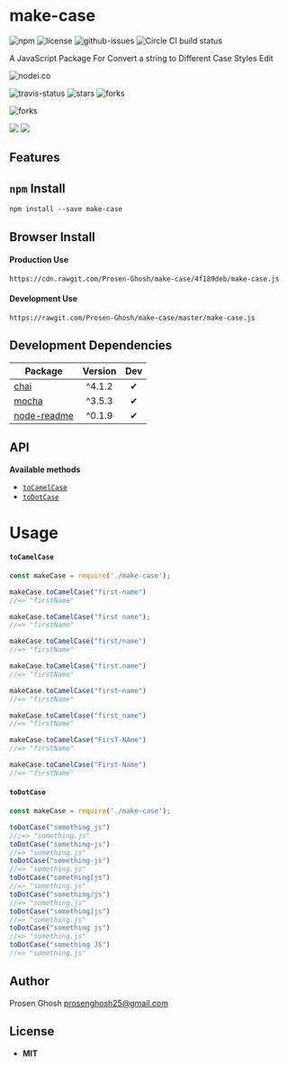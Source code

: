 # make-case

![npm](https://img.shields.io/npm/v/make-case.svg) ![license](https://img.shields.io/npm/l/make-case.svg) ![github-issues](https://img.shields.io/github/issues/Prosen-Ghosh/make-case.svg)  ![Circle CI build status](https://circleci.com/gh/Prosen-Ghosh/make-case.svg?style=svg)

A JavaScript Package For Convert a string to Different Case Styles Edit

![nodei.co](https://nodei.co/npm/make-case.png?downloads=true&downloadRank=true&stars=true)

![travis-status](https://img.shields.io/travis/Prosen-Ghosh/make-case.svg)
![stars](https://img.shields.io/github/stars/Prosen-Ghosh/make-case.svg)
![forks](https://img.shields.io/github/forks/Prosen-Ghosh/make-case.svg)

![forks](https://img.shields.io/github/forks/Prosen-Ghosh/make-case.svg)

![](https://david-dm.org/Prosen-Ghosh/make-case/status.svg)
![](https://david-dm.org/Prosen-Ghosh/make-case/dev-status.svg)

## Features


## `npm` Install

`npm install --save make-case`

## Browser Install

#### Production Use
`https://cdn.rawgit.com/Prosen-Ghosh/make-case/4f189deb/make-case.js`

#### Development Use

`https://rawgit.com/Prosen-Ghosh/make-case/master/make-case.js`

## Development Dependencies

Package | Version | Dev
--- |:---:|:---:
[chai](https://www.npmjs.com/package/chai) | ^4.1.2 | ✔
[mocha](https://www.npmjs.com/package/mocha) | ^3.5.3 | ✔
[node-readme](https://www.npmjs.com/package/node-readme) | ^0.1.9 | ✔

## API

**Available methods**
- [`toCamelCase`](https://www.npmjs.com/package/make-case#toCamelCase)
- [`toDotCase`](https://www.npmjs.com/package/make-case#toDotCase)


# Usage

#### `toCamelCase`

```javascript
const makeCase = require('./make-case');

makeCase.toCamelCase("first-name")
//=> "firstName"

makeCase.toCamelCase("first name");
//=> "firstName"

makeCase.toCamelCase("first/name")
//=> "firstName"

makeCase.toCamelCase("first.name")
//=> "firstName"

makeCase.toCamelCase("first~name")
//=> "firstName"

makeCase.toCamelCase("first_name")
//=> "firstName"

makeCase.toCamelCase("FirsT-NAme")
//=> "firstName"

makeCase.toCamelCase("First-Name")
//=> "firstName"
```

#### `toDotCase`

```javascript
const makeCase = require('./make-case');

toDotCase("something_js")
//;=> "something.js"
toDotCase("something~js")
//=> "something.js"
toDotCase("something-js")
//=> "something.js"
toDotCase("something[js")
//=> "something.js"
toDotCase("something/js")
//=> "something.js"
toDotCase("something]js")
//=> "something.js"
toDotCase("something js")
//=> "something.js"
toDotCase("something JS")
//=> "something.js"

```
## Author

Prosen Ghosh <prosenghosh25@gmail.com>

## License

 - **MIT**
